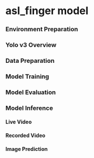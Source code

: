 # asl_finger model

### Environment Preparation

### Yolo v3 Overview

### Data Preparation

### Model Training

### Model Evaluation

### Model Inference

  #### Live Video
  
  #### Recorded Video
  
  #### Image Prediction
  
